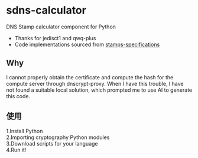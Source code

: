# sdns-calculator

DNS Stamp calculator component for Python

- Thanks for jedisct1 and qwq-plus  
- Code implementations sourced from [stamps-specifications](https://dnscrypt.info/stamps-specifications/)  
## Why
I cannot properly obtain the certificate and compute the hash for the compute server through dnscrypt-proxy. When I have this trouble, I have not found a suitable local solution, which prompted me to use AI to generate this code.
## 使用
1.Install Python  
2.Importing cryptography Python modules  
3.Download scripts for your language  
4.Run it!  
